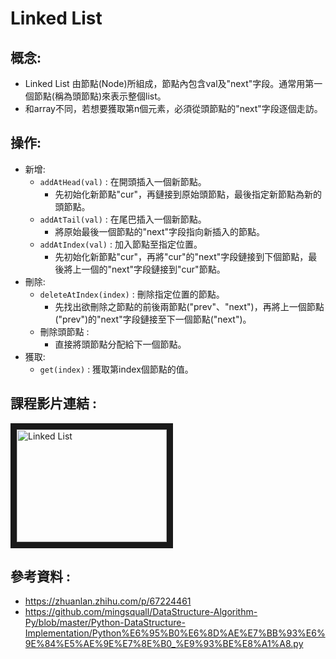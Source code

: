Linked List
===========
概念:
----------
* Linked List 由節點(Node)所組成，節點內包含val及"next"字段。通常用第一個節點(稱為頭節點)來表示整個list。
* 和array不同，若想要獲取第n個元素，必須從頭節點的"next"字段逐個走訪。

操作:
-----
* 新增:
  * `addAtHead(val)` : 在開頭插入一個新節點。
    * 先初始化新節點"cur"，再鏈接到原始頭節點，最後指定新節點為新的頭節點。
  * `addAtTail(val)` : 在尾巴插入一個新節點。 
    * 將原始最後一個節點的"next"字段指向新插入的節點。
  * `addAtIndex(val)` : 加入節點至指定位置。
    * 先初始化新節點"cur"，再將"cur"的"next"字段鏈接到下個節點，最後將上一個的"next"字段鏈接到"cur"節點。
* 刪除:
  * `deleteAtIndex(index)` : 刪除指定位置的節點。
    * 先找出欲刪除之節點的前後兩節點("prev"、"next")，再將上一個節點("prev")的"next"字段鏈接至下一個節點("next")。
  * 刪除頭節點 :
    * 直接將頭節點分配給下一個節點。
* 獲取:
  * `get(index)` : 獲取第index個節點的值。
  
課程影片連結 :
----
<a href="https://www.youtube.com/watch?v=WwfhLC16bis&feature=youtu.be
" target="_blank"><img src="https://www.google.com/imgres?imgurl=https%3A%2F%2Fi.ytimg.com%2Fvi%2FWwfhLC16bis%2Fmaxresdefault.jpg&imgrefurl=https%3A%2F%2Fwww.youtube.com%2Fwatch%3Fv%3DWwfhLC16bis&docid=-vvsNbFPvpkYGM&tbnid=pqudM0RAtqzIdM%3A&vet=10ahUKEwjMy-bLzo_lAhXJxosBHWQPBHQQMwhCKAAwAA..i&w=1280&h=720&bih=488&biw=1024&q=Introduction%20to%20Linked%20Lists%20(Data%20Structures%20%26%20Algorithms%20%235)&ved=0ahUKEwjMy-bLzo_lAhXJxosBHWQPBHQQMwhCKAAwAA&iact=mrc&uact=8" 
alt="Linked List" width="240" height="180" border="10" /></a>

參考資料 :
--------
* https://zhuanlan.zhihu.com/p/67224461
* https://github.com/mingsquall/DataStructure-Algorithm-Py/blob/master/Python-DataStructure-Implementation/Python%E6%95%B0%E6%8D%AE%E7%BB%93%E6%9E%84%E5%AE%9E%E7%8E%B0_%E9%93%BE%E8%A1%A8.py

